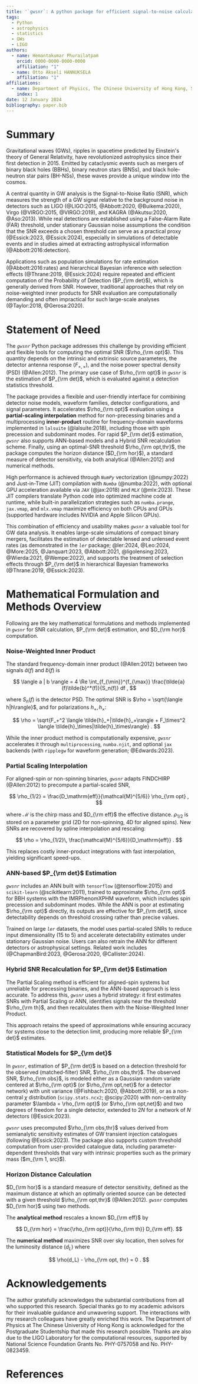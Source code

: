 ```yaml
---
title: '`gwsnr`: A python package for efficient signal-to-noise calculation of gravitational-waves'
tags:
  - Python
  - astrophysics
  - statistics
  - GWs
  - LIGO
authors:
  - name: Hemantakumar Phurailatpam
    orcid: 0000-0000-0000-0000
    affiliation: "1"
  - name: Otto Akseli HANNUKSELA 
    affiliation: "1"
affiliations:
  - name: Department of Physics, The Chinese University of Hong Kong, Shatin, New Territories, Hong Kong
    index: 1
date: 12 January 2024
bibliography: paper.bib
---
```


# Summary

Gravitational waves (GWs), ripples in spacetime predicted by Einstein's theory of General Relativity, have revolutionized astrophysics since their first detection in 2015. Emitted by cataclysmic events such as mergers of binary black holes (BBHs), binary neutron stars (BNSs), and black hole-neutron star pairs (BH-NSs), these waves provide a unique window into the cosmos. 

A central quantity in GW analysis is the Signal-to-Noise Ratio (SNR), which measures the strength of a GW signal relative to the background noise in detectors such as LIGO (@LIGO:2015, @Abbott:2020, @Buikema:2020), Virgo (@VIRGO:2015, @VIRGO:2019), and KAGRA (@Akutsu:2020, @Aso:2013). While real detections are established using a False-Alarm Rate (FAR) threshold, under stationary Gaussian noise assumptions the condition that the SNR exceeds a chosen threshold can serve as a practical proxy (@Essick:2023, @Essick:2024), especially in simulations of detectable events and in studies aimed at extracting astrophysical information (@Abbott:2016:detection).

Applications such as population simulations for rate estimation (@Abbott:2016:rates) and hierarchical Bayesian inference with selection effects (@Thrane:2019, @Essick:2024) require repeated and efficient computation of the Probability of Detection ($P_{\rm det}$), which is generally derived from SNR. However, traditional approaches that rely on noise-weighted inner products for SNR evaluation are computationally demanding and often impractical for such large-scale analyses (@Taylor:2018, @Gerosa:2020).

# Statement of Need

The *`gwsnr`* Python package addresses this challenge by providing efficient and flexible tools for computing the optimal SNR ($\rho_{\rm opt}$). This quantity depends on the intrinsic and extrinsic source parameters, the detector antenna response ($F_{+,\times}$), and the noise power spectral density (PSD) (@Allen:2012). The primary use case of $\rho_{\rm opt}$ in *`gwsnr`* is the estimation of $P_{\rm det}$, which is evaluated against a detection statistics threshold.

The package provides a flexible and user-friendly interface for combining detector noise models, waveform families, detector configurations, and signal parameters. It accelerates $\rho_{\rm opt}$ evaluation using a **partial-scaling interpolation** method for non-precessing binaries and a multiprocessing **inner-product** routine for frequency-domain waveforms implemented in `lalsuite` (@lalsuite:2018), including those with spin precession and subdominant modes. For rapid $P_{\rm det}$ estimation, *`gwsnr`* also supports ANN-based models and a Hybrid SNR recalculation scheme. Finally, using an optimal-SNR threshold $\rho_{\rm opt,thr}$, the package computes the horizon distance ($D_{\rm hor}$), a standard measure of detector sensitivity, via both analytical (@Allen:2012) and numerical methods.   

High performance is achieved through *`NumPy`* vectorization (@numpy:2022) and Just-in-Time (JIT) compilation with *`Numba`* (@numba:2022), with optional GPU acceleration available via *`JAX`* (@jax:2018) and *`MLX`* (@mlx:2023). These JIT compilers translate Python code into optimized machine code at runtime, while built-in parallelization strategies such as `numba.prange`, `jax.vmap`, and `mlx.vmap` maximize efficiency on both CPUs and GPUs (supported hardware includes NVIDIA and Apple Silicon GPUs).

This combination of efficiency and usability makes *`gwsnr`* a valuable tool for GW data analysis. It enables large-scale simulations of compact binary mergers, facilitates the estimation of detectable lensed and unlensed event rates (as demonstrated in the *`ler`* package; @ler:2024, @Leo:2024, @More:2025, @Janquart:2023, @Abbott:2021, @ligolensing:2023, @Wierda:2021, @Wempe:2022), and supports the treatment of selection effects through $P_{\rm det}$ in hierarchical Bayesian frameworks (@Thrane:2019, @Essick:2023).


# Mathematical Formulation and Methods Overview

Following are the key mathematical formulations and methods implemented in *`gwsnr`* for SNR calculation, $P_{\rm det}$ estimation, and $D_{\rm hor}$ computation.

### Noise-Weighted Inner Product  

The standard frequency-domain inner product (@Allen:2012) between two signals $\tilde{a}(f)$ and $\tilde{b}(f)$ is  

$$
\langle a | b \rangle = 4 \Re \int_{f_{\min}}^{f_{\max}} \frac{\tilde{a}(f)\tilde{b}^*(f)}{S_n(f)} df ,
$$  

where $S_n(f)$ is the detector PSD. The optimal SNR is $\rho = \sqrt{\langle h|h\rangle}$, and for polarizations $h_+, h_\times$:  

$$
\rho = \sqrt{F_+^2 \langle \tilde{h}_+|\tilde{h}_+\rangle + F_\times^2 \langle \tilde{h}_\times|\tilde{h}_\times\rangle} .
$$  

While the inner product method is computationally expensive, *`gwsnr`* accelerates it through `multiprocessing`, `numba.njit`, and optional `jax` backends (with `ripplegw` for waveform generation; @Edwards:2023).

### Partial Scaling Interpolation  

For aligned-spin or non-spinning binaries, *`gwsnr`* adapts FINDCHIRP (@Allen:2012) to precompute a partial-scaled SNR,  

$$
\rho_{1/2} = \frac{D_\mathrm{eff}}{\mathcal{M}^{5/6}} \rho_{\rm opt} ,
$$  

where $\mathcal{M}$ is the chirp mass and $D_{\rm eff}$ the effective distance. $\rho_{1/2}$ is stored on a parameter grid (2D for non-spinning, 4D for aligned spins). New SNRs are recovered by spline interpolation and rescaling:  

$$
\rho = \rho_{1/2}\, \frac{\mathcal{M}^{5/6}}{D_\mathrm{eff}} .
$$  

This replaces costly inner-product integrations with fast interpolation, yielding significant speed-ups.

### ANN-based $P_{\rm det}$ Estimation  

*`gwsnr`* includes an ANN built with `tensorflow` (@tensorflow:2015) and `scikit-learn` (@scikitlearn:2011), trained to approximate $\rho_{\rm opt}$ for BBH systems with the IMRPhenomXPHM waveform, which includes spin precession and subdominant modes. While the ANN is poor at estimating $\rho_{\rm opt}$ directly, its outputs are effective for $P_{\rm det}$, since detectability depends on threshold crossing rather than precise values.  

Trained on large *`ler`* datasets, the model uses partial-scaled SNRs to reduce input dimensionality (15 to 5) and accelerate detectability estimates under stationary Gaussian noise. Users can also retrain the ANN for different detectors or astrophysical settings. Related work includes (@ChapmanBird:2023, @Gerosa:2020, @Callister:2024).  

### Hybrid SNR Recalculation for $P_{\rm det}$ Estimation  

The Partial Scaling method is efficient for aligned-spin systems but unreliable for precessing binaries, and the ANN-based approach is less accurate. To address this, *`gwsnr`* uses a hybrid strategy: it first estimates SNRs with Partial Scaling or ANN, identifies signals near the threshold $\rho_{\rm th}$, and then recalculates them with the Noise-Weighted Inner Product.  

This approach retains the speed of approximations while ensuring accuracy for systems close to the detection limit, producing more reliable $P_{\rm det}$ estimates.  

### Statistical Models for $P_{\rm det}$  

In *`gwsnr`*, estimation of $P_{\rm det}$ is based on a detection threshold for the observed (matched-filter) SNR, $\rho_{\rm obs,thr}$. The observed SNR, $\rho_{\rm obs}$, is modeled either as a Gaussian random variate centered at $\rho_{\rm opt}$ (or $\rho_{\rm opt,net}$ for a detector network) with unit variance (@Fishbach:2020, @Abbott:2019), or as a non-central $\chi$ distribution (`scipy.stats.ncx2`; @scipy:2020) with non-centrality parameter $\lambda = \rho_{\rm opt}$ (or $\rho_{\rm opt,net}$) and two degrees of freedom for a single detector, extended to $2N$ for a network of $N$ detectors (@Essick:2023).  

*`gwsnr`* uses precomputed $\rho_{\rm obs,thr}$ values derived from semianalytic sensitivity estimates of GW transient injection catalogues (following @Essick:2023). The package also supports custom threshold computation from user-provided catalogue data, including parameter-dependent thresholds that vary with intrinsic properties such as the primary mass ($m_{\rm 1, src}$).

### Horizon Distance Calculation  

$D_{\rm hor}$ is a standard measure of detector sensitivity, defined as the maximum distance at which an optimally oriented source can be detected with a given threshold $\rho_{\rm opt,thr}$ (@Allen:2012). *`gwsnr`* computes $D_{\rm hor}$ using two methods. 

The **analytical method** rescales a known $D_{\rm eff}$ by  

$$
D_{\rm hor} = \frac{\rho_{\rm opt}}{\rho_{\rm th}} D_{\rm eff}.
$$  

The **numerical method** maximizes SNR over sky location, then solves for the luminosity distance ($d_L$) where 

$$
\rho(d_L) - \rho_{\rm opt, thr} = 0 .
$$  

# Acknowledgements

The author gratefully acknowledges the substantial contributions from all who supported this research. Special thanks go to my academic advisors for their invaluable guidance and unwavering support. The interactions with my research colleagues have greatly enriched this work. The Department of Physics at The Chinese University of Hong Kong is acknowledged for the Postgraduate Studentship that made this research possible. Thanks are also due to the LIGO Laboratory for the computational resources, supported by National Science Foundation Grants No. PHY-0757058 and No. PHY-0823459.


# References